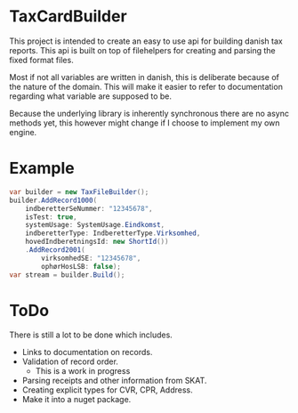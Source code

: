 # TaxCardBuilder
This project is intended to create an easy to use api for building danish tax reports. This api is built on top of filehelpers for creating and parsing the fixed format files.

Most if not all variables are written in danish, this is deliberate because of the nature of the domain. This will make it easier to refer to documentation regarding what variable are supposed to be.

Because the underlying library is inherently synchronous there are no async methods yet, this however might change if I choose to implement my own engine.
# Example
```csharp
var builder = new TaxFileBuilder();
builder.AddRecord1000(
    indberetterSeNummer: "12345678",
    isTest: true,
    systemUsage: SystemUsage.Eindkomst,
    indberetterType: IndberetterType.Virksomhed,
    hovedIndberetningsId: new ShortId())
    .AddRecord2001(
        virksomhedSE: "12345678", 
        ophørHosLSB: false);
var stream = builder.Build();
```
# ToDo
There is still a lot to be done which includes.
- Links to documentation on records.
- Validation of record order.
  - This is a work in progress
- Parsing receipts and other information from SKAT.
- Creating explicit types for CVR, CPR, Address.
- Make it into a nuget package.
